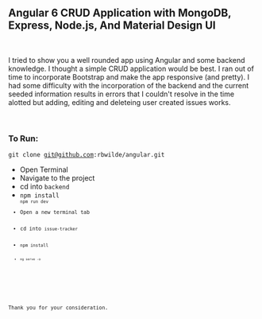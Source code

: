 <h2>Angular 6 CRUD Application with MongoDB, Express, Node.js, And Material Design UI</h2>
</br>
<p>I tried to show you a well rounded app using Angular and some backend knowledge. I thought a simple CRUD application would be best. I ran out of time to incorporate Bootstrap and make the app responsive (and pretty). I had some difficulty with the incorporation of the backend and the current seeded information results in errors that I couldn't resolve in the time alotted but adding, editing and deleteing user created issues works.</p>
</br>

<h3>To Run:</h3>

<code>git clone git@github.com:rbwilde/angular.git</code>
</br>

<ul>
	<li>Open Terminal</li>
	<li>Navigate to the project</li>
	<li>cd into <code>backend</code></li>
	<li><code>npm install<code></li
	<li><code>npm run dev</code></li>
	<li>Open a new terminal tab</li>
	<li>cd into <code>issue-tracker</code></li>
	<li><code>npm install<code></li>
	<li><code>ng serve -o</code></li>
</ul>

</br>

<p>Thank you for your consideration.</p>
